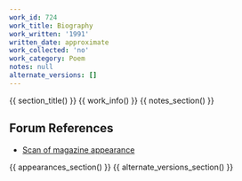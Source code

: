 ```yaml
---
work_id: 724
work_title: Biography
work_written: '1991'
written_date: approximate
work_collected: 'no'
work_category: Poem
notes: null
alternate_versions: []
---
```


{{ section_title() }}
{{ work_info() }}
{{ notes_section() }}
## Forum References
- [Scan of magazine appearance](https://bukowskiforum.com/threads/the-new-censorship-vol-2-no-3-june-1991.8689/)

{{ appearances_section() }}
{{ alternate_versions_section() }}